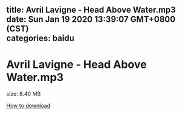 
title: Avril Lavigne - Head Above Water.mp3
date: Sun Jan 19 2020 13:39:07 GMT+0800 (CST)    
categories: baidu
---

# Avril Lavigne - Head Above Water.mp3
size: 8.40 MB
 
 

[How to download](https://bpcam.bemobtrk.com/go/2ceec3aa-1ca2-46d6-b9ff-aaa5c184517c?jno=1738)